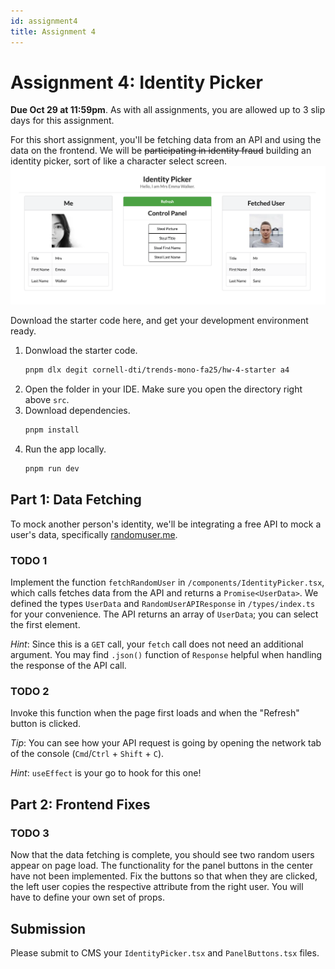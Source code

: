 ```yaml
---
id: assignment4
title: Assignment 4
---
```


# Assignment 4: Identity Picker

**Due Oct 29 at 11:59pm**. As with all assignments, you are allowed up to 3 slip days for this assignment.

For this short assignment, you'll be fetching data from an API and using the data on the frontend. We will be ~~participating in identity fraud~~ building an identity picker, sort of like a character select screen.
![Identity picker preview](./a4preview.png)

Download the starter code here, and get your development environment ready.

1. Donwload the starter code.
   ```bash
   pnpm dlx degit cornell-dti/trends-mono-fa25/hw-4-starter a4
   ```
2. Open the folder in your IDE. Make sure you open the directory right above `src`.
3. Download dependencies.
   ```bash
   pnpm install
   ```
4. Run the app locally.
   ```bash
   pnpm run dev
   ```

## Part 1: Data Fetching

To mock another person's identity, we'll be integrating a free API to mock a user's data, specifically [randomuser.me](https://randomuser.me/api).

### TODO 1

Implement the function `fetchRandomUser` in `/components/IdentityPicker.tsx`, which calls fetches data from the API and returns a `Promise<UserData>`. We defined the types `UserData` and `RandomUserAPIResponse` in `/types/index.ts` for your convenience. The API returns an array of `UserData`; you can select the first element.

_Hint_: Since this is a `GET` call, your `fetch` call does not need an additional argument. You may find `.json()` function of `Response` helpful when handling the response of the API call.

### TODO 2

Invoke this function when the page first loads and when the "Refresh" button is clicked.

_Tip_: You can see how your API request is going by opening the network tab of the console (`Cmd`/`Ctrl` + `Shift` + `C`).

_Hint_: `useEffect` is your go to hook for this one!

## Part 2: Frontend Fixes

### TODO 3

Now that the data fetching is complete, you should see two random users appear on page load. The functionality for the panel buttons in the center have not been implemented. Fix the buttons so that when they are clicked, the left user copies the respective attribute from the right user. You will have to define your own set of props.

## Submission

Please submit to CMS your `IdentityPicker.tsx` and `PanelButtons.tsx` files.
